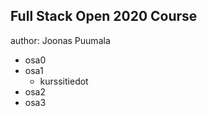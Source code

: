 ## Full Stack Open 2020 Course
author: Joonas Puumala

* osa0
* osa1
    * kurssitiedot
* osa2
* osa3
